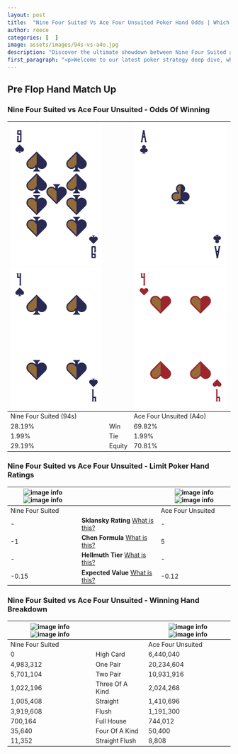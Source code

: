 ```yaml
---
layout: post
title:  "Nine Four Suited Vs Ace Four Unsuited Poker Hand Odds | Which Is The Better Hand In Poker? A Complete Guide"
author: reece
categories: [  ]
image: assets/images/94s-vs-a4o.jpg
description: "Discover the ultimate showdown between Nine Four Suited and Ace Four Unsuited in poker! Uncover the odds, strategies, and scenarios where one hand triumphs over the other. Get ready to up your poker game with this thrilling analysis."
first_paragraph: "<p>Welcome to our latest poker strategy deep dive, where we're pitting two distinct hands against each other in a high-stakes showdown: Nine Four Suited vs Ace Four Unsuited.</p><p>In the dynamic world of poker, every decision counts, and knowing which hand holds the upper hand is key to your success at the table.</p><p>In this article, we'll dissect these two hands, explore the scenarios where one dominates the other, and equip you with the knowledge to make strategic choices that can tip the odds in your favor.</p><p>Get ready to unravel the intriguing dynamics of these poker hands and elevate your game to new heights.</p>"
---
```




[comment]: # (sp0)

## Pre Flop Hand Match Up

<div class="table hand-ratings" markdown="1"> 



### Nine Four Suited vs Ace Four Unsuited - Odds Of Winning


    
| ![image info](assets/images/hand1/9.png) ![image info](assets/images/hand1/4.png) |  | ![image info](assets/images/hand2/a.png) ![image info](assets/images/hand2/4o.png) |
| -------- | -------- | -------- |
| Nine Four Suited (94s) |  | Ace Four Unsuited (A4o) |
| 28.19% | Win | 69.82% |
| 1.99% | Tie | 1.99% |
| 29.19% | Equity | 70.81% |




[comment]: # (sp1)



### Nine Four Suited vs Ace Four Unsuited - Limit Poker Hand Ratings


    
| ![image info](https://www.riverpairs.com/assets/images/hand1/9.png) ![image info](https://www.riverpairs.com/assets/images/hand1/4.png) |  | ![image info](https://www.riverpairs.com/assets/images/hand2/a.png) ![image info](https://www.riverpairs.com/assets/images/hand2/4o.png) |
| -------- | -------- | -------- |
| Nine Four Suited |  | Ace Four Unsuited |
| - | **Sklansky Rating** [What is this?](/sklansky-rating-explained) | - |
| -1 | **Chen Formula** [What is this?](/chen-formula-explained) | 5 |
| - | **Hellmuth Tier** [What is this?](/Hellmuth-tier-explained) | - |
| -0.15 | **Expected Value** [What is this?](/expected-value-explained) | -0.12 |




[comment]: # (sp2)



### Nine Four Suited vs Ace Four Unsuited - Winning Hand Breakdown


    
| ![image info](https://www.riverpairs.com/assets/images/hand1/9.png) ![image info](https://www.riverpairs.com/assets/images/hand1/4.png) |  | ![image info](https://www.riverpairs.com/assets/images/hand2/a.png) ![image info](https://www.riverpairs.com/assets/images/hand2/4o.png) |
| -------- | -------- | -------- |
| Nine Four Suited |  | Ace Four Unsuited |
| 0 | High Card | 6,440,040 |
| 4,983,312 | One Pair | 20,234,604 |
| 5,701,104 | Two Pair | 10,931,916 |
| 1,022,196 | Three Of A Kind | 2,024,268 |
| 1,005,408 | Straight | 1,410,696 |
| 3,919,608 | Flush | 1,191,300 |
| 700,164 | Full House | 744,012 |
| 35,640 | Four Of A Kind | 50,400 |
| 11,352 | Straight Flush | 8,808 |




[comment]: # (sp3)



</div>

[comment]: # (sp4)



[comment]: # (sp5)


